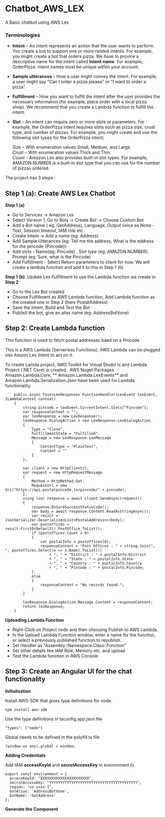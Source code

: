 # Chatbot_AWS_LEX
A Basic chatbot using AWS Lex

### Terminologies

- **Intent** – An intent represents an action that the user wants to perform. You create a bot to support one or more related intents. For example, you might create a bot that orders pizza. We have to provice a descriptive name for the intent called **Intent name**. For example, OrderPizza. Intent names must be unique within your account.

- **Sample utterances** – How a user might convey the intent. For example, a user might say "Can I order a pizza please" or "I want to order a pizza".

- **Fulfillment** – How you want to fulfill the intent after the user provides the necessary information (for example, place order with a local pizza shop). We recommend that you create a Lambda function to fulfill the intent.

- **Slot** – An intent can require zero or more slots or parameters. For example, the OrderPizza intent requires slots such as pizza size, crust type, and number of pizzas.
 For example, you might create and use the following slot types for the OrderPizza intent:
 
  _Size_ – With enumeration values Small, Medium, and Large. </br>
  _Crust_ – With enumeration values Thick and Thin.  </br>
  _Count_ - Amazon Lex also provides built-in slot types. For example, AMAZON.NUMBER is a built-in slot type that you can use for the number of pizzas ordered.
  
  
The project has 3 steps :

## Step 1 (a): Create AWS Lex Chatbot
  
**Step 1 (a)**

  - Go to Services -> Amazon Lex
  - Select Version 1,  Go to Bots -> Create Bot -> Choose Custom Bot
  - Add a Bot name ( eg: GetAddress), Language, Output voice as None -Text, Session timeout, IAM role etc.
  - Create Intent -> Add a name (eg: Address)
  - Add Sample Utterances (eg: Tell me the address, What is the address for the pincode {Pincode}) 
  - Add slots - Name(eg: Pincode) , Slot type (eg: AMAZON.NUMBER), Prompt (eg: Sure, what is the Pincode)
  - Add Fulfillment - Select Return parameters to client for now. We will create a lambda function and add it to this in Step 1 (b)


**Step 1 (b)**: Update Lex Fulfillment to use the Lambda function we create in **Step 2**

- Go to the Lex Bot created
- Choose Fulfillment as AWS Lambda function, Add Lambda function as the created one in Step 2 (here PostalAddress)
- Save the Intent, Build and Test the Bot
- Publish the bot, give an alias name (eg: AddressBotVone)
  
## Step 2: Create Lambda function 

This function is used to fetch postal addresses baed on a Pincode

This is a AWS Lambda (Serverless Functions). AWS Lambda can be plugged into Amzon Lex Intent to  act on it.

To create Lamda project,  AWS Toolkit for Visual Studio is  and  Lambda Project (.NET Core) is created . AWS Nuget Packages Amazon.Lambda.Core, ** Amazon.Lambda.LexEvents** and Amazon.Lambda.Serialization.Json have been used for Lambda functionality.

        public async Task<LexResponse> FunctionHandler(LexEvent lexEvent, ILambdaContext context)
        {
            string pincode = lexEvent.CurrentIntent.Slots["Pincode"];
            var responseContent = "";
            var lexResponse = new LexResponse();
            lexResponse.DialogAction = new LexResponse.LexDialogAction
            {
                Type = "Close",
                FulfillmentState = "Fulfilled",
                Message = new LexResponse.LexMessage
                {
                    ContentType = "PlainText",
                    Content = ""
                }
            };

            var client = new HttpClient();
            var request = new HttpRequestMessage
            {
                Method = HttpMethod.Get,
                RequestUri = new Uri("https://api.postalpincode.in/pincode/" + pincode),
            };
            using (var response = await client.SendAsync(request))
            {
                response.EnsureSuccessStatusCode();
                var body = await response.Content.ReadAsStringAsync();
                var result = JsonSerializer.Deserialize<List<PostalAddress>>(body);
                var postoffices = result.FirstOrDefault().PostOffice.ToList();
                if (postoffices.Count > 0)
                {
                    var postalInfo = postoffices[0];
                    responseContent = "Post Offices : " + string.Join(", ", postoffices.Select(x => x.Name).ToList())
                        + ", " + "District : " + postalInfo.District
                        + ", " + "State : " + postalInfo.State
                        + ", " + "Country : " + postalInfo.Country
                        + ", " + "Pincode : " + postalInfo.Pincode;
                }
                else
                {
                    responseContent = "No records found.";
                }
            }

            lexResponse.DialogAction.Message.Content = responseContent;
            return lexResponse;
        }
        
**Uploading Lambda Function**

- Right-Click on Project node and then choosing Publish to AWS Lambda.
- In the Upload Lambda Function window, enter a name for the function, or select a previously published function to republish.
- Set Handler as "Assembly::Namespace.Class::Function"
- Set other details like IAM Role, Memory etc. and upload
- Test the Lambda function in AWS Console
        




## Step 3: Create an Angular UI for the chat functionality

**Initialisation**

Install AWS-SDK that gives type definitions for node.

    npm install aws-sdk
    
Use the type definitions in tsconfig.app.json file

    "types": ["node"]
    
 Global needs to be defined in the polyfill.ts file
    
    (window as any).global = window;


**Adding Credentials**

Add IAM **accessKeyId** and **secretAccessKey** in environment.ts

    export const environment = {
      accessKeyId: "XXXXXXXXXXXXXXXXXXXXXX",
      secretAccessKey: "YYYYYYYYYYYYYYYYYYYYYYYYYYYYYYYYYYYYYYYY",
      region: "us-xxxx-1",
      botAlias: 'AddressBotVone', 
      botName: 'GetAddress'
    };

**Generate the Component**


